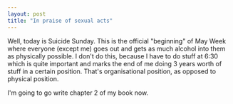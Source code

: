 ```yaml
---
layout: post
title: "In praise of sexual acts"
---
```

Well, today is Suicide Sunday. This is the official "beginning" of May Week
where everyone (except me) goes out and gets as much alcohol into them as
physically possible. I don't do this, because I have to do stuff at 6:30 which
is quite important and marks the end of me doing 3 years worth of stuff in a
certain position. That's organisational position, as opposed to physical
position.

I'm going to go write chapter 2 of my book now.

